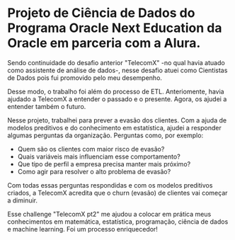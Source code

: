 # Projeto de Ciência de Dados do Programa Oracle Next Education da Oracle em parceria com a Alura.

Sendo continuidade do desafio anterior "TelecomX" -no qual havia atuado como assistente de análise de dados-, nesse desafio atuei como Cientistas de Dados pois fui promovido pelo meu desempenho.

Desse modo, o trabalho foi além do processo de ETL. Anteriomente, havia ajudado a TelecomX a entender o passado e o presente. Agora, os ajudei a entender também o futuro.

Nesse projeto, trabalhei para prever a evasão dos clientes. Com a ajuda de modelos preditivos e do conhecimento em estatística, ajudei a responder algumas perguntas da organização.
Perguntas como, por exemplo:
* Quem são os clientes com maior risco de evasão?
* Quais variáveis mais influenciam esse comportamento?
* Que tipo de perfil a empresa precisa manter mais próximo?
* Como agir para resolver o alto problema de evasão?

Com todas essas perguntas respondidas e com os modelos preditivos criados, a TelecomX acredita que o churn (evasão) de clientes vai começar a diminuir.

Esse challenge "TelecomX pt2" me ajudou a colocar em prática meus conhecimentos em matemática, estatística, programação, ciência de dados e machine learning. Foi um processo enriquecedor!
